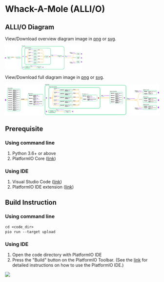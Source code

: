 # Whack-A-Mole (ALLI/O)

## ALLI/O Diagram

View/Download overview diagram image in [png](diagram/whack_a_mole_small.png) or [svg](diagram/whack_a_mole_small.svg).

<img src="diagram/whack_a_mole_small.png" width=50% height=50%>

View/Download full diagram image in [png](diagram/whack_a_mole_large.png) or [svg](diagram/whack_a_mole_large.svg).

<img src="diagram/whack_a_mole_large.png">

## Prerequisite

### Using command line

1. Python 3.6+ or above
2. PlatformIO Core ([link](https://docs.platformio.org/en/latest/core/installation/index.html))

### Using IDE

1. Visual Studio Code ([link](https://code.visualstudio.com))
1. PlatformIO IDE extension ([link](https://platformio.org/platformio-ide))

## Build Instruction

### Using command line

```Shell
cd <code_dir>
pio run --target upload
```

### Using IDE

1. Open the code directory with PlatformIO IDE
1. Press the "Build" button on the PlatformIO Toolbar. (See the [link](https://docs.platformio.org/en/latest/integration/ide/vscode.html#quick-start) for detailed instructions on how to use the PlatformIO IDE.)

![](https://docs.platformio.org/en/latest/_images/platformio-ide-vscode-build-project.png)
